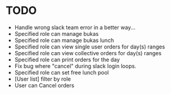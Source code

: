 # TODO

* Handle wrong slack team error in a better way...
* Specified role can manage bukas
* Specified role can manage bukas lunch
* Specified role can view single user orders for day(s) ranges
* Specified role can view collective orders for day(s) ranges
* Specified role can print orders for the day
* Fix bug where "cancel" during slack login loops.
* Specified role can set free lunch pool
* [User list] filter by role
* User can Cancel orders